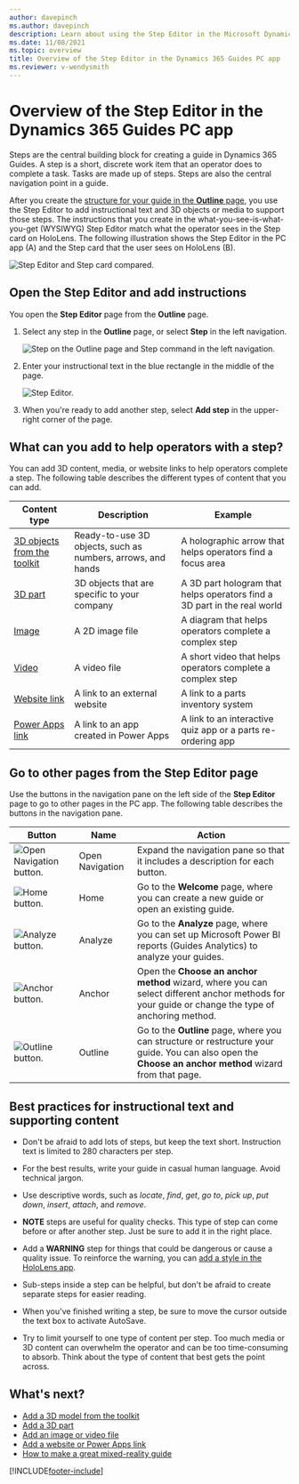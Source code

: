 ```yaml
---
author: davepinch
ms.author: davepinch
description: Learn about using the Step Editor in the Microsoft Dynamics 365 Guides PC app to add 3D objects, 3D parts, images, videos, website links, and Power Apps links.
ms.date: 11/08/2021
ms.topic: overview
title: Overview of the Step Editor in the Dynamics 365 Guides PC app
ms.reviewer: v-wendysmith
---
```


# Overview of the Step Editor in the Dynamics 365 Guides PC app

Steps are the central building block for creating a guide in Dynamics 365 Guides. A step is a short, discrete work item that an operator does to complete a task. Tasks are made up of steps. Steps are also the central navigation point in a guide.

After you create the [structure for your guide in the **Outline** page](structure-guide.md), you use the Step Editor to add instructional text and 3D objects or media to support those steps. The instructions that you create in the what-you-see-is-what-you-get (WYSIWYG) Step Editor match what the operator sees in the Step card on HoloLens. The following illustration shows the Step Editor in the PC app (A) and the Step card that the user sees on HoloLens (B).

![Step Editor and Step card compared.](media/author-operator-compare.jpg "Step Editor and Step card compared")

## Open the Step Editor and add instructions

You open the **Step Editor** page from the **Outline** page.

1. Select any step in the **Outline** page, or select **Step** in the left navigation.

    ![Step on the Outline page and Step command in the left navigation.](media/left-nav-step.PNG "Step on the Outline page and Step command in the left navigation")

2. Enter your instructional text in the blue rectangle in the middle of the page.

    ![Step Editor.](media/step-editor.PNG "Step Editor")

3. When you're ready to add another step, select **Add step** in the upper-right corner of the page.

## What can you add to help operators with a step?

You can add 3D content, media, or website links to help operators complete a step. The following table describes the different types of content that you can add.

| Content type | Description | Example |
|---|---|---|
| [3D objects from the toolkit](pc-app-add-3D-model.md) | Ready-to-use 3D objects, such as numbers, arrows, and hands | A holographic arrow that helps operators find a focus area |
| [3D part](pc-app-add-3D-part.md) | 3D objects that are specific to your company | A 3D part hologram that helps operators find a 3D part in the real world |
| [Image](pc-app-add-media.md) | A 2D image file | A diagram that helps operators complete a complex step |
| [Video](pc-app-add-media.md) | A video file | A short video that helps operators complete a complex step |
| [Website link](pc-app-website-powerapps-link.md) | A link to an external website | A link to a parts inventory system |
| [Power Apps link](pc-app-website-powerapps-link.md) | A link to an app created in Power Apps | A link to an interactive quiz app or a parts re-ordering app|

## Go to other pages from the Step Editor page

Use the buttons in the navigation pane on the left side of the **Step Editor** page to go to other pages in the PC app. The following table describes the buttons in the navigation pane.

| Button | Name | Action |
|---|---|---|
| ![Open Navigation button.](media/open-navigation-button.png "Open Navigation button") | Open Navigation | Expand the navigation pane so that it includes a description for each button. |
| ![Home button.](media/home-button-pc-app.png "Home button") | Home | Go to the **Welcome** page, where you can create a new guide or open an existing guide. |
| ![Analyze button.](media/analyze-button-pc-app.png "Analyze button") | Analyze | Go to the **Analyze** page, where you can set up Microsoft Power BI reports (Guides Analytics) to analyze your guides. |
| ![Anchor button.](media/anchor-button-pc-app.png "Anchor button")| Anchor | Open the **Choose an anchor method** wizard, where you can select different anchor methods for your guide or change the type of anchoring method. |
| ![Outline button.](media/outline-button-pc-app.png "Outline button")| Outline | Go to the **Outline** page, where you can structure or restructure your guide. You can also open the **Choose an anchor method** wizard from that page. |

## Best practices for instructional text and supporting content

- Don't be afraid to add lots of steps, but keep the text short. Instruction text is limited to 280 characters per step.

- For the best results, write your guide in casual human language. Avoid technical jargon.

- Use descriptive words, such as *locate*, *find*, *get*, *go to*, *pick up*, *put down*, *insert*, *attach*, and *remove*.

- **NOTE** steps are useful for quality checks. This type of step can come before or after another step. Just be sure to add it in the right place.

- Add a **WARNING** step for things that could be dangerous or cause a quality issue. To reinforce the warning, you can [add a style in the HoloLens app](hololens-app-styles.md).

- Sub-steps inside a step can be helpful, but don't be afraid to create separate steps for easier reading.

- When you've finished writing a step, be sure to move the cursor outside the text box to activate AutoSave.

- Try to limit yourself to one type of content per step. Too much media or 3D content can overwhelm the operator and can be too time-consuming to absorb. Think about the type of content that best gets the point across.

## What's next?

- [Add a 3D model from the toolkit](pc-app-add-3D-model.md)
- [Add a 3D part](pc-app-add-3D-part.md)
- [Add an image or video file](pc-app-add-media.md)
- [Add a website or Power Apps link](pc-app-website-powerapps-link.md)
- [How to make a great mixed-reality guide](great-guide.md)

[!INCLUDE[footer-include](../includes/footer-banner.md)]
